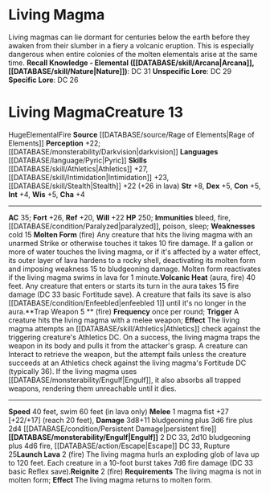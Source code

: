 ﻿---
ac: '35'
charisma: '+4'
constitution: '+5'
creature_ability:
- Engulf
- Launch Lava
- Molten Form
- Reignite
- Trap Weapon
- Volcanic Heat
creature_family: '[[DATABASE/monsterfamily/Elemental, Fire|Elemental, Fire]]'
dexterity: '+5'
element: Fire
fortitude: '+26'
hp: '250'
id: '2635'
immunity:
- bleed
- '[[DATABASE/trait/Fire|fire]]'
- '[[DATABASE/condition/Paralyzed|paralyzed]]'
- '[[DATABASE/trait/Poison|poison]]'
- '[[DATABASE/trait/Sleep|sleep]]'
intelligence: '+4'
land_speed: '40'
language:
- '[[DATABASE/language/Pyric|Pyric]]'
level: '13'
max_speed: '60'
name: Living Magma
perception: '+22'
rarity: Common
reflex: '+20'
sense:
- '[[DATABASE/monsterability/Darkvision|darkvision]]'
size: Huge
skill:
- '[[DATABASE/skill/Athletics|Athletics]] +27'
- '[[DATABASE/skill/Intimidation|Intimidation]] +23'
- '[[DATABASE/skill/Stealth|Stealth]] +22'
source: '[[DATABASE/source/Rage of Elements|Rage of Elements]]'
speed:
- 40 feet
- swim 60 feet (in lava only)
strength: '+8'
strength_req: '8'
strongest_save:
- Fortitude
swim_speed: '60'
trait:
- '[[DATABASE/trait/Elemental|Elemental]]'
- '[[DATABASE/trait/Fire|Fire]]'
type: Creature
vision: Darkvision
weakest_save:
- Reflex
weakness:
- '[[DATABASE/trait/Cold|cold]] 15'
will: '+22'
wisdom: '+5'

---
# Living Magma

Living magmas can lie dormant for centuries below the earth before they awaken from their slumber in a fiery a volcanic eruption. This is especially dangerous when entire colonies of the molten elementals arise at the same time.
**Recall Knowledge - Elemental ([[DATABASE/skill/Arcana|Arcana]], [[DATABASE/skill/Nature|Nature]])**: DC 31
**Unspecific Lore**: DC 29
**Specific Lore**: DC 26

# Living Magma<span class="item-type">Creature 13</span>

<span class="trait-size item-trait">Huge</span><span class="item-trait">Elemental</span><span class="item-trait">Fire</span>
**Source** [[DATABASE/source/Rage of Elements|Rage of Elements]]
**Perception** +22; [[DATABASE/monsterability/Darkvision|darkvision]]
**Languages** [[DATABASE/language/Pyric|Pyric]]
**Skills** [[DATABASE/skill/Athletics|Athletics]] +27, [[DATABASE/skill/Intimidation|Intimidation]] +23, [[DATABASE/skill/Stealth|Stealth]] +22 (+26 in lava)
**Str** +8, **Dex** +5, **Con** +5, **Int** +4, **Wis** +5, **Cha** +4

---
**AC** 35; **Fort** +26, **Ref** +20, **Will** +22
**HP** 250; **Immunities** bleed, fire, [[DATABASE/condition/Paralyzed|paralyzed]], poison, sleep; **Weaknesses** cold 15
<span class="in-box-ability">**Molten Form** (fire) Any creature that hits the living magma with an unarmed Strike or otherwise touches it takes 10 fire damage. If a gallon or more of water touches the living magma, or if it's affected by a water effect, its outer layer of lava hardens to a rocky shell, deactivating its molten form and imposing weakness 15 to bludgeoning damage. Molten form reactivates if the living magma swims in lava for 1 minute.</span><span class="in-box-ability">**Volcanic Heat** (aura, fire) 40 feet. Any creature that enters or starts its turn in the aura takes 15 fire damage (DC 33 basic Fortitude save). A creature that fails its save is also [[DATABASE/condition/Enfeebled|enfeebled 1]] until it's no longer in the aura.</span><span class="in-box-ability">**Trap Weapon <span class="action-icon">5</span> ** (fire) **Frequency** once per round; **Trigger** A creature hits the living magma with a melee weapon; **Effect** The living magma attempts an [[DATABASE/skill/Athletics|Athletics]] check against the triggering creature's Athletics DC. On a success, the living magma traps the weapon in its body and pulls it from the attacker's grasp. A creature can Interact to retrieve the weapon, but the attempt fails unless the creature succeeds at an Athletics check against the living magma's Fortitude DC (typically 36). If the living magma uses [[DATABASE/monsterability/Engulf|Engulf]], it also absorbs all trapped weapons, rendering them unreachable until it dies.</span>

---
**Speed** 40 feet, swim 60 feet (in lava only)
<span class="in-box-ability">**Melee** <span class="action-icon">1</span> magma fist +27 [+22/+17] (reach 20 feet), **Damage** 3d8+11 bludgeoning plus 3d6 fire plus 2d4 [[DATABASE/condition/Persistent Damage|persistent fire]]</span><span class="in-box-ability">**[[DATABASE/monsterability/Engulf|Engulf]]** <span class="action-icon">2</span> DC 33, 2d10 bludgeoning plus 4d6 fire, [[DATABASE/action/Escape|Escape]] DC 33, Rupture 25</span><span class="in-box-ability">**Launch Lava** <span class="action-icon">2</span> (fire) The living magma hurls an exploding glob of lava up to 120 feet. Each creature in a 10-foot burst takes 7d6 fire damage (DC 33 basic Reflex save).</span><span class="in-box-ability">**Reignite** <span class="action-icon">2</span> (fire) **Requirements** The living magma is not in molten form; **Effect** The living magma returns to molten form.</span>